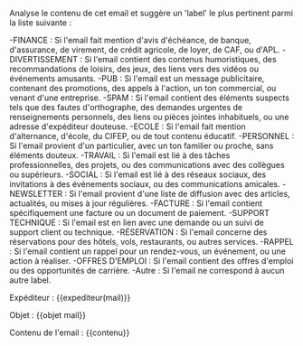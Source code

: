 Analyse le contenu de cet email et suggère un 'label' le plus pertinent parmi la liste suivante : 

-FINANCE : Si l'email fait mention d'avis d'échéance, de banque, d'assurance, de virement, de crédit agricole, de loyer, de CAF, ou d'APL.
-DIVERTISSEMENT : Si l'email contient des contenus humoristiques, des recommandations de loisirs, des jeux, des liens vers des vidéos ou événements amusants.
-PUB : Si l'email est un message publicitaire, contenant des promotions, des appels à l'action, un ton commercial, ou venant d'une entreprise.
-SPAM : Si l'email contient des éléments suspects tels que des fautes d'orthographe, des demandes urgentes de renseignements personnels, des liens ou pièces jointes inhabituels, ou une adresse d'expéditeur douteuse.
-ECOLE : Si l'email fait mention d'alternance, d'école, du CIFEP, ou de tout contenu éducatif.
-PERSONNEL : Si l'email provient d'un particulier, avec un ton familier ou proche, sans éléments douteux.
-TRAVAIL : Si l'email est lié à des tâches professionnelles, des projets, ou des communications avec des collègues ou supérieurs.
-SOCIAL : Si l'email est lié à des réseaux sociaux, des invitations à des événements sociaux, ou des communications amicales.
-NEWSLETTER : Si l'email provient d'une liste de diffusion avec des articles, actualités, ou mises à jour régulières.
-FACTURE : Si l'email contient spécifiquement une facture ou un document de paiement.
-SUPPORT TECHNIQUE : Si l'email est en lien avec une demande ou un suivi de support client ou technique.
-RÉSERVATION : Si l'email concerne des réservations pour des hôtels, vols, restaurants, ou autres services.
-RAPPEL : Si l'email contient un rappel pour un rendez-vous, un événement, ou une action à réaliser.
-OFFRES D'EMPLOI : Si l'email contient des offres d'emploi ou des opportunités de carrière.
-Autre : Si l'email ne correspond à aucun autre label.

Expéditeur :
{{expediteur(mail)}} 

Objet :
{{objet mail}}

Contenu de l'email : 
{{contenu}}